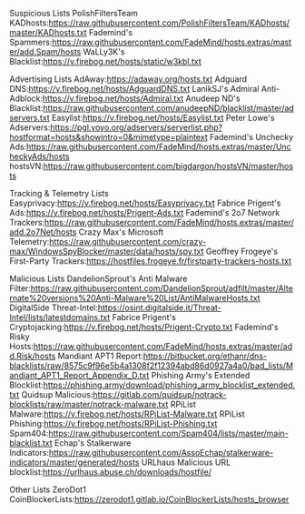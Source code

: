 Suspicious Lists
PolishFiltersTeam KADhosts:https://raw.githubusercontent.com/PolishFiltersTeam/KADhosts/master/KADhosts.txt
Fademind's Spammers:https://raw.githubusercontent.com/FadeMind/hosts.extras/master/add.Spam/hosts
WaLLy3K's Blacklist:https://v.firebog.net/hosts/static/w3kbl.txt

Advertising Lists
AdAway:https://adaway.org/hosts.txt
Adguard DNS:https://v.firebog.net/hosts/AdguardDNS.txt
LanikSJ's Admiral Anti-Adblock:https://v.firebog.net/hosts/Admiral.txt
Anudeep ND's Blacklist:https://raw.githubusercontent.com/anudeepND/blacklist/master/adservers.txt
Easylist:https://v.firebog.net/hosts/Easylist.txt
Peter Lowe's Adservers:https://pgl.yoyo.org/adservers/serverlist.php?hostformat=hosts&showintro=0&mimetype=plaintext
Fademind's Unchecky Ads:https://raw.githubusercontent.com/FadeMind/hosts.extras/master/UncheckyAds/hosts
hostsVN:https://raw.githubusercontent.com/bigdargon/hostsVN/master/hosts

Tracking & Telemetry Lists
Easyprivacy:https://v.firebog.net/hosts/Easyprivacy.txt
Fabrice Prigent's Ads:https://v.firebog.net/hosts/Prigent-Ads.txt
Fademind's 2o7 Network Trackers:https://raw.githubusercontent.com/FadeMind/hosts.extras/master/add.2o7Net/hosts
Crazy Max's Microsoft Telemetry:https://raw.githubusercontent.com/crazy-max/WindowsSpyBlocker/master/data/hosts/spy.txt
Geoffrey Frogeye's First-Party Trackers:https://hostfiles.frogeye.fr/firstparty-trackers-hosts.txt

Malicious Lists
DandelionSprout's Anti Malware Filter:https://raw.githubusercontent.com/DandelionSprout/adfilt/master/Alternate%20versions%20Anti-Malware%20List/AntiMalwareHosts.txt
DigitalSide Threat-Intel:https://osint.digitalside.it/Threat-Intel/lists/latestdomains.txt
Fabrice Prigent's Cryptojacking:https://v.firebog.net/hosts/Prigent-Crypto.txt
Fademind's Risky Hosts:https://raw.githubusercontent.com/FadeMind/hosts.extras/master/add.Risk/hosts
Mandiant APT1 Report:https://bitbucket.org/ethanr/dns-blacklists/raw/8575c9f96e5b4a1308f2f12394abd86d0927a4a0/bad_lists/Mandiant_APT1_Report_Appendix_D.txt
Phishing Army's Extended Blocklist:https://phishing.army/download/phishing_army_blocklist_extended.txt
Quidsup Malicious:https://gitlab.com/quidsup/notrack-blocklists/raw/master/notrack-malware.txt
RPiList Malware:https://v.firebog.net/hosts/RPiList-Malware.txt
RPiList Phishing:https://v.firebog.net/hosts/RPiList-Phishing.txt
Spam404:https://raw.githubusercontent.com/Spam404/lists/master/main-blacklist.txt
Echap's Stalkerware Indicators:https://raw.githubusercontent.com/AssoEchap/stalkerware-indicators/master/generated/hosts
URLhaus Malicious URL blocklist:https://urlhaus.abuse.ch/downloads/hostfile/

Other Lists
ZeroDot1 CoinBlockerLists:https://zerodot1.gitlab.io/CoinBlockerLists/hosts_browser